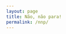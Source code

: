 ```yaml
---
layout: page
title: Não, não para!
permalink: /nnp/
---
```


<script language= "JavaScript">
location.href="https://chat.whatsapp.com/Jd7FNU6pDuHBeQykR5FyoQ"
</script> 
